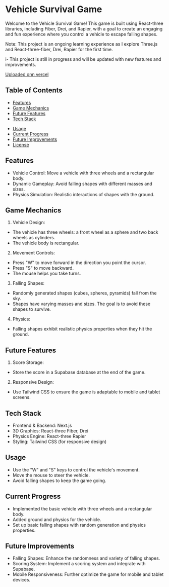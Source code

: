 # Vehicle Survival Game

Welcome to the Vehicle Survival Game! This game is built using React-three libraries, including Fiber, Drei, and Rapier, with a goal to create an engaging and fun experience where you control a vehicle to escape falling shapes.

Note: This project is an ongoing learning experience as I explore Three.js and React-three-fiber, Drei, Rapier for the first time.

i- This project is still in progress and will be updated with new features and improvements.

[Uploaded onn vercel](https://3d-car-game-rho.vercel.app/)

## Table of Contents

- [Features](#features)
- [Game Mechanics](#game-mechanics)
- [Future Features](#future-features)
- [Tech Stack](#tech-stack)
<!-- - [Installation](#installation) -->
- [Usage](#usage)
- [Current Progress](#current-progress)
- [Future Improvements](#future-improvements)
- [License](#license)

## Features

- Vehicle Control: Move a vehicle with three wheels and a rectangular body.
- Dynamic Gameplay: Avoid falling shapes with different masses and sizes.
- Physics Simulation: Realistic interactions of shapes with the ground.

## Game Mechanics

1. Vehicle Design:

- The vehicle has three wheels: a front wheel as a sphere and two back wheels as cylinders.
- The vehicle body is rectangular.

2. Movement Controls:

- Press "W" to move forward in the direction you point the cursor.
- Press "S" to move backward.
- The mouse helps you take turns.

3. Falling Shapes:

- Randomly generated shapes (cubes, spheres, pyramids) fall from the sky.
- Shapes have varying masses and sizes.
  The goal is to avoid these shapes to survive.

4. Physics:

- Falling shapes exhibit realistic physics properties when they hit the ground.

## Future Features

1. Score Storage:

- Store the score in a Supabase database at the end of the game.

2. Responsive Design:

- Use Tailwind CSS to ensure the game is adaptable to mobile and tablet screens.

## Tech Stack

- Frontend & Backend: Next.js
- 3D Graphics: React-three Fiber, Drei
- Physics Engine: React-three Rapier
- Styling: Tailwind CSS (for responsive design)

## Usage

- Use the "W" and "S" keys to control the vehicle's movement.
- Move the mouse to steer the vehicle.
- Avoid falling shapes to keep the game going.

## Current Progress

- Implemented the basic vehicle with three wheels and a rectangular body.
- Added ground and physics for the vehicle.
- Set up basic falling shapes with random generation and physics properties.

## Future Improvements

- Falling Shapes: Enhance the randomness and variety of falling shapes.
- Scoring System: Implement a scoring system and integrate with Supabase.
- Mobile Responsiveness: Further optimize the game for mobile and tablet devices.
